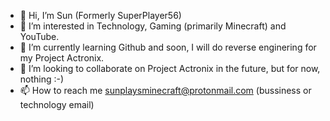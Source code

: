 - 👋 Hi, I’m Sun (Formerly SuperPlayer56)
- 👀 I’m interested in Technology, Gaming (primarily Minecraft) and YouTube.
- 🌱 I’m currently learning Github and soon, I will do reverse enginering for my Project Actronix. 
- 💞️ I’m looking to collaborate on Project Actronix in the future, but for now, nothing :-)
- 📫 How to reach me sunplaysminecraft@protonmail.com (bussiness or technology email)

<!---
ItsSun/Project_Actronix is a ✨ special ✨ repository because its a fork of OpenShot Video Editor and I want it to have similar look to Windows Movie Maker,
but with more modern and old but useful features,
I want it to be a complete video production and video creation package,
something like blender, but targeted towards YouTubers.
--->
